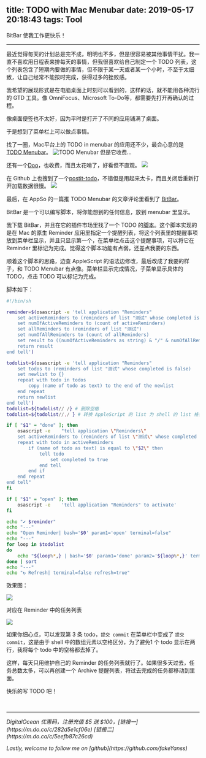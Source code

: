 title: TODO with Mac Menubar
date: 2019-05-17 20:18:43
tags: Tool
---
BitBar 使我工作更快乐！
<!-- more -->

---

最近觉得每天的计划总是完不成，明明也不多，但是很容易被其他事情干扰。我一直不喜欢用日程表来排每天的事情，但我很喜欢给自己制定一个 TODO 列表，这个列表包含了短期内要做的事情，但不限于某一天或者某一个小时，不至于太细致，让自己经常不能按时完成，获得过多的挫败感。

我希望的展现形式是在电脑桌面上时刻可以看到的，这样的话，就不能用各种流行的 GTD 工具。像 OmniFocus、Microsoft To-Do等，都需要先打开再确认的过程。

像桌面便签也不太好，因为平时是打开了不同的应用铺满了桌面。

于是想到了菜单栏上可以做点事情。

找了一圈，Mac平台上的 TODO in menubar 的应用还不少，最合心意的是 [TODO Menubar](https://www.mactodo.app/?ref=producthunt)。
![TODO Menubar](https://raw.githubusercontent.com/fakeYanss/imgplace/master/2019/20190517153927.png)
但是它收费...

还有一个[Doo](https://itunes.apple.com/us/app/doo-get-things-done/id1066322956?mt=8)，也收费，而且太花哨了，好看但不直观。
![](https://raw.githubusercontent.com/fakeYanss/imgplace/master/2019/20190517160402.png)


在 Github 上也搜到了一个[postit-todo](https://github.com/Praseetha-KR/postit-todo)，不错但是用起来太卡，而且关闭后重新打开加载数据很慢。
![](https://raw.githubusercontent.com/fakeYanss/imgplace/master/2019/20190517160158.png)

最后，在 AppSo 的一篇推 TODO Menubar 的文章评论里看到了 [BitBar](https://getbitbar.com/)。

BitBar 是一个可以编写脚本，将你能想到的任何信息，放到 menubar 里显示。

我下载 BitBar，并且在它的插件市场里找了一个 TODO 的[脚本](https://raw.githubusercontent.com/matryer/bitbar-plugins/master/Tools/todolist.2m.sh)。这个脚本实现的是在 Mac 的原生 Reminder 应用里指定一个提醒列表，将这个列表里的提醒事项放到菜单栏显示，并且只显示第一个，在菜单栏点击这个提醒事项，可以将它在 Reminder 里标记为完成。觉得这个脚本功能有点弱，还差点我要的东西。

顺着这个脚本的思路，边查 AppleScript 的语法边修改，最后改成了我要的样子，和 TODO Menubar 有点像。菜单栏显示完成情况，子菜单显示具体的 TODO，点击 TODO 可以标记为完成。

脚本如下：

```sh
#!/bin/sh

reminder=$(osascript -e 'tell application "Reminders"
	set activeReminders to (reminders of list "测试" whose completed is true)
	set numOfActiveReminders to (count of activeReminders)
	set allReminders to (reminders of list "测试")
	set numOfAllReminders to (count of allReminders)
	set result to ((numOfActiveReminders as string) & "/" & numOfAllReminders as string)
	return result
end tell')

todolist=$(osascript -e 'tell application "Reminders"
	set todos to (reminders of list "测试" whose completed is false)
	set newlist to {}
	repeat with todo in todos
		copy (name of todo as text) to the end of the newlist
	end repeat
	return newlist
end tell')
todolist=${todolist// /} # 删除空格
todolist=${todolist//,/ } # 转换 AppleScript 的 list 为 shell 的 list 格式

if [ "$1" = "done" ]; then
	osascript -e 	"tell application \"Reminders\"
	set activeReminders to (reminders of list \"测试\" whose completed is false)
	repeat with todo in activeReminders
		if (name of todo as text) is equal to \"$2\" then
			tell todo
				set completed to true
			end tell
		end if
	end repeat
end tell"
fi

if [ "$1" = "open" ]; then
	osascript -e 	'tell application "Reminders" to activate'
fi

echo "✔︎ $reminder"
echo "---"
echo "Open Reminder| bash='$0' param1='open' terminal=false"
echo "---"
for loop in $todolist
do
    echo "${loop%*,} | bash='$0' param1='done' param2='${loop%*,}' terminal=false refresh=true"
done | sort
echo "---"
echo "↻ Refresh| terminal=false refresh=true"
```

效果图：

![](https://foreti.me/imgplace/2019/20190523204949.png)

对应在 Reminder 中的任务列表

![](https://raw.githubusercontent.com/fakeYanss/imgplace/master/2019/20190523150457.png)



如果你细心点，可以发现第 3 条 todo，`提交 commit` 在菜单栏中变成了 `提交commit`，这是由于 shell 中的数组元素以空格区分，为了避免1 个 todo 显示在两行，我将每个 todo 中的空格都去掉了。

这样，每天只用维护自己的 Reminder 的任务列表就行了。如果很多天过去，任务总数太多，可以再创建一个 Archive 提醒列表，将过去完成的任务都移动到里面。

快乐的写 TODO 吧！



<br>

---

<p id="div-border-left-red"><i>DigitalOcean 优惠码，注册充值 $5 送 $100，[链接一](https://m.do.co/c/282d5e1cf06e) [链接二](https://m.do.co/c/5eefb87c26cd)</i></span>
<p id="div-border-left-red"><i>Lastly, welcome to follow me on [github](https://github.com/fakeYanss)</i></p>